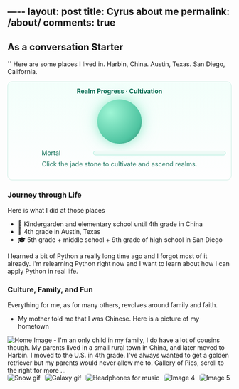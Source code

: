 —--
layout: post
title: Cyrus about me
permalink: /about/
comments: true
---
<link href="https://fonts.googleapis.com/css2?family=Noto+Serif+SC:wght@700;900&family=Zhi+Mang+Xing&display=swap" rel="stylesheet">


## As a conversation Starter


<comment>``
Here are some places I lived in.
Harbin, China.
Austin, Texas.
San Diego, California.
</comment>


<!-- Cultivation Platform -->
<div class="cultivation-platform jade-card" id="cultivation-card">
  <div style="font-weight:700; color:#0a6b52; margin-bottom:10px; text-align:center;">
    Realm Progress · Cultivation
  </div>


  <!-- glowing jade stone -->
  <div id="jade-stone"></div>


  <!-- realm + bar -->
  <div style="display:flex; align-items:center; gap:10px; margin-top:12px;">
    <div id="realm-label" style="min-width:170px; color:#0a6b52;">Mortal</div>
    <div style="flex:1; height:10px; border-radius:999px; background:#eefaf6; box-shadow: inset 0 0 0 1px #aeeedd;">
      <div id="realm-bar" style="height:10px; width:0%; border-radius:999px; background:linear-gradient(90deg,#86e8c8,#bdf5e5,#e8fff9); transition: width .5s;"></div>
    </div>
  </div>


  <p style="font-size:.9rem; color:#0a6b52; opacity:.9; margin-top:8px; text-align:center;">
    Click the jade stone to cultivate and ascend realms.
  </p>
</div>


<style>
/* Cultivation Platform Styles */
.cultivation-platform{
  text-align:center;
  padding:16px;
}


/* glowing jade stone */
#jade-stone{
  width:100px;
  height:100px;
  margin:0 auto;
  border-radius:50%;
  background: radial-gradient(circle at 30% 30%, #9ef5d5, #4fc4a1 70%, #2a7a63 100%);
  box-shadow: 0 0 20px rgba(134,232,200,.7), 0 0 40px rgba(134,232,200,.4);
  cursor:pointer;
  transition: transform .2s ease, box-shadow .3s ease;
}
#jade-stone:hover{
  transform: scale(1.08);
  box-shadow: 0 0 30px rgba(134,232,200,.9), 0 0 60px rgba(134,232,200,.6);
}


/* flash effect when cultivating */
.cultivate-flash {
  animation: flashJade .6s ease;
}
@keyframes flashJade {
  0%   { box-shadow: 0 0 0 rgba(134,232,200,0); }
  40%  { box-shadow: 0 0 18px rgba(134,232,200,.75); }
  100% { box-shadow: 0 0 0 rgba(134,232,200,0); }
}
</style>


<style>
    /* Style looks pretty compact,
       - grid-container and grid-item are referenced the code
    */
    .grid-container {
        display: grid;
        grid-template-columns: repeat(auto-fill, minmax(150px, 1fr)); /* Dynamic columns */
        gap: 10px;
    }
    .grid-item {
        text-align: center;
    }
    .grid-item img {
        width: 100%;
        height: 100px; /* Fixed height for uniformity */
        object-fit: contain; /* Ensure the image fits within the fixed height */
    }
    .grid-item p {
        margin: 5px 0; /* Add some margin for spacing */
    }


    .image-gallery {
        display: flex;
        flex-wrap: nowrap;
        overflow-x: auto;
        gap: 10px;
        }


    .image-gallery img {
        max-height: 150px;
        object-fit: cover;
        border-radius: 5px;
    }
</style>


<!-- This grid_container class is used by CSS styling and the id is used by JavaScript connection -->
<div class="grid-container" id="grid_container">
    <!-- content will be added here by JavaScript -->
</div>


<script>
  // --- Fallbacks to prevent ReferenceErrors without changing your loops ---
  window.http_source = window.http_source || "";


  window.living_in_the_world = window.living_in_the_world || [
    {
      flag: "https://flagcdn.com/w320/cn.png",
      description: "Harbin, China",
      greeting: "你好 (Nǐ hǎo)"
    },
    {
      flag: "https://flagcdn.com/w320/us.png",
      description: "Austin, Texas",
      greeting: "Howdy!"
    },
    {
      flag: "https://flagcdn.com/w320/us.png",
      description: "San Diego, California",
      greeting: "Hey! 🌊"
    }
  ];
</script>


<style>
  /* --- Xianxia theme accents --- */
  .xianxia-banner{
    position: relative;
    padding: 28px 18px;
    margin: 18px 0 8px;
    border-radius: 12px;
    background:
      radial-gradient(1200px 200px at 50% 0%, rgba(255,255,255,.45), transparent 60%),
      linear-gradient(180deg, #e6fff7 0%, #eafbf6 38%, #f7fffd 100%);
    border: 2px solid #b2e4d6;
    box-shadow: 0 6px 18px rgba(0,0,0,.06), inset 0 0 0 1px #e0fff5;
  }
  .xianxia-title{
    font-family: "Zhi Mang Xing","Noto Serif SC", serif;
    font-size: 2rem;
    letter-spacing: 2px;
    color: #137a5d;
    text-align: center;
    text-shadow: 0 2px 0 rgba(255,255,255,.8);
  }
  .jade-divider{
    height: 12px;
    margin: 12px auto 0;
    width: 180px;
    border-radius: 999px;
    background: linear-gradient(90deg,#c6f3e5,#8be0c9,#c6f3e5);
    filter: drop-shadow(0 2px 2px rgba(0,0,0,.08));
  }


  /* soft moving clouds behind content */
  .xianxia-sky{
    position: relative;
    overflow: hidden;
    border-radius: 12px;
    background: linear-gradient(#f8fffe, #eefcfe);
  }
  .cloud{
    position: absolute;
    top: 10%;
    width: 220px; height: 80px;
    background: radial-gradient(closest-side at 30% 50%, #fff 0%, #fff 60%, transparent 61%) 0 0/60% 100% no-repeat,
                radial-gradient(closest-side at 70% 50%, #fff 0%, #fff 60%, transparent 61%) 100% 0/60% 100% no-repeat,
                radial-gradient(closest-side, #fff 0%, #fff 60%, transparent 61%) 50% 0/90% 100% no-repeat;
    opacity: .7;
    filter: blur(0.5px);
    animation: drift 60s linear infinite;
  }
  .cloud.c2{ top: 35%; transform: scale(1.2); animation-duration: 75s; opacity: .6;}
  .cloud.c3{ top: 60%; transform: scale(0.9); animation-duration: 85s; opacity: .55;}


  @keyframes drift{
    0%   { left: -260px }
    100% { left: calc(100% + 260px) }
  }


  /* faint qi motes */
  .qi-layer{ position: relative; }
  .qi{
    position: absolute;
    width: 6px; height: 6px;
    border-radius: 50%;
    background: radial-gradient(circle, rgba(160,255,230,.95), rgba(160,255,230,0) 70%);
    filter: blur(.3px);
    animation: floatUp 7s linear infinite;
    opacity: .8;
  }
  @keyframes floatUp{
    0%   { transform: translateY(0) translateX(0); opacity: .0;}
    10%  { opacity: .9;}
    100% { transform: translateY(-180px) translateX(40px); opacity: 0;}
  }


  /* optional: jade card look for existing sections without touching their HTML */
  .jade-card{
    border: 1.5px solid #cdeee4;
    border-radius: 10px;
    padding: 12px;
    background: linear-gradient(180deg, rgba(240,255,250,.8), rgba(255,255,255,.7));
  }
</style>


### Journey through Life


Here is what I did at those places


- 🏫 Kindergarden and elementary school until 4th grade in China
- 🏫 4th grade in Austin, Texas
- 🎓 5th grade + middle school + 9th grade of high school in San Diego


I learned a bit of Python a really long time ago and I forgot most of it already. I'm relearning Python right now and I want to learn about how I can apply Python in real life.


### Culture, Family, and Fun


Everything for me, as for many others, revolves around family and faith.


- My mother told me that I was Chinese.
Here is a picture of my hometown
<img src= "https://www.globaltimes.cn/Portals/0/attachment/2025/2025-02-06/aad5cbd6-92c1-4958-8a55-6f45b07cf2bf.jpeg" alt="Home Image">
- I'm an only child in my family, I do have a lot of cousins though. My parents lived in a small rural town in China, and later moved to Harbin. I moved to the U.S. in 4th grade. I've always wanted to get a golden retriever but my parents would never allow me to.


<comment>
Gallery of Pics, scroll to the right for more ...
</comment>
<div class="image-gallery">
  <img src="https://media1.giphy.com/media/v1.Y2lkPTc5MGI3NjExaDA4N3p5NmZiYzJqZGxlcTI1b2MwaDljYXJpaXcxMjhnMXV5YjI1cCZlcD12MV9pbnRlcm5hbF9naWZfYnlfaWQmY3Q9Zw/BDucPOizdZ5AI/giphy.gif" alt="Snow gif">
  <img src="https://media0.giphy.com/media/v1.Y2lkPTc5MGI3NjExNDVzc3FubzlobjVieXE2YnBnbzE5Nmp6cmx4eGFuNXg0OWg5aGR3cyZlcD12MV9pbnRlcm5hbF9naWZfYnlfaWQmY3Q9Zw/iicDrNGWxHmDrIni6j/giphy.gif" alt="Galaxy gif">
  <img src="https://media4.giphy.com/media/v1.Y2lkPTc5MGI3NjExZThjbHBnMDI5dHIzemsxcjQ3OXU5bWU1enZoMHRlbXQ1OXU5c3c2ayZlcD12MV9pbnRlcm5hbF9naWZfYnlfaWQmY3Q9Zw/gQJyPqc6E4xoc/giphy.gif" alt="Headphones for music">
  <img src="https://media4.giphy.com/media/v1.Y2lkPTc5MGI3NjExZTl6Ynhja2xmeXdjNzBnOGU2dWZjNmtmdzRmc2x2ZW5pNHF0cG9jaiZlcD12MV9pbnRlcm5hbF9naWZfYnlfaWQmY3Q9Zw/myWd3Omj7KToQ/giphy.gif" alt="Image 4">
  <img src="https://ychef.files.bbci.co.uk/1280x720/p04nm71d.jpg" alt="Image 5">
</div>




<script>


  living_in_the_world.forEach(location => {
    const gridItem = document.createElement("div");
    gridItem.className = "grid-item";


    const img = document.createElement("img");
    img.src = http_source + location.flag;
    img.alt = location.flag + " Flag";


    const greeting = document.createElement("p");
    greeting.textContent = location.greeting;


    const description = document.createElement("p");
    description.textContent = location.description;


    gridItem.appendChild(img);
    gridItem.appendChild(greeting);
    gridItem.appendChild(description);


    container.appendChild(gridItem);
  });


  container.addEventListener('click', function(e) {
    if (e.target.tagName === 'IMG') {
      alert(`You clicked the flag of ${e.target.alt.replace(' Flag', '')}! 🌟 Hope you're having a great day!`);
    }
  });


</script>


<script>
(function(){
  const REALMS = [
    "Mortal",
    "Qi Refinement",
    "Foundation Establishment (Zhuji)",
    "Core Formation (Jindan)",
    "Nascent Soul (Yuanying)",
    "Soul Transformation",
    "Ascension"
  ];


  const KEY = "cultivation_realm_index";
  const stone = document.getElementById('jade-stone');
  const label = document.getElementById('realm-label');
  const bar = document.getElementById('realm-bar');
  const card = document.getElementById('cultivation-card');


  if(!stone || !label || !bar || !card) return;


  let idx = parseInt(localStorage.getItem(KEY) || "0", 10);
  if(isNaN(idx) || idx < 0) idx = 0;
  if(idx >= REALMS.length) idx = REALMS.length - 1;


  function render(){
    label.textContent = REALMS[idx];
    const pct = (idx/(REALMS.length-1))*100;
    bar.style.width = pct + "%";
  }


  function cultivate(){
    if(idx < REALMS.length - 1){
      idx++;
      localStorage.setItem(KEY, String(idx));
      render();
      stone.classList.add('cultivate-flash');
      setTimeout(()=>stone.classList.remove('cultivate-flash'), 650);
    } else {
      label.textContent = REALMS[idx] + " · Achieved";
    }
  }


  stone.addEventListener('click', cultivate);


  render();
})();
</script>









